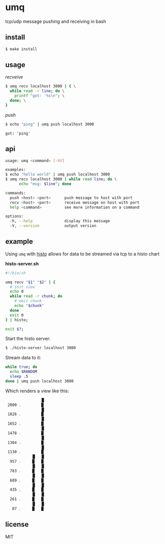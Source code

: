 umq
=====

tcp/udp message pushing and receiving in bash

## install

```sh
$ make install
```

## usage

*recveive*

```sh
$ umq recv localhost 3000 | { \
  while read -r line; do \
    printf "got: '%s\n"; \
  done; \
}
```

*push*

```sh
$ echo "ping" | umq push localhost 3000
```

```
got: 'ping'
```

## api

```sh
usage: umq <command> [-hV]

examples:
$ echo "hello world" | umq push localhost 3000
$ umq recv localhost 3000 | while read line; do \
      echo "msg: $line"; done

commands:
  push <host> <port>      push message to host with port
  recv <host> <port>      receive message on host with port
  help <command>          see more information on a command

options:
  -h, --help              display this message
  -V, --version           output version
```

## example

Using `umq` with [histo](https://github.com/visionmedia/histo) allows
for data to be streamed via tcp to a histo chart

**histo-server.sh**

```sh
#!/bin/sh

umq recv "$1" "$2" | {
  # init view
  echo 0
  while read -r chunk; do
    # emit chunk
    echo "$chunk"
  done
  exit 0
} | histo;

exit $?;
```

Start the histo server:

```sh
$ ./histo-server localhost 3000
```

Stream data to it:

```sh
while true; do
  echo $RANDOM
  sleep .5
done | umq push localhost 3000
```

Which renders a view like this:

```sh
                █
 2000 ․         █
                █
 1826 ․         █
                █
 1652 ․         █
                █
 1478 ․         █
                █
 1304 ․         █
                █
 1130 ․         █
            █   █
  957 ․     █   █
            █   █
  783 ․     █   █
            █   █
  609 ․     █   █
            █   █
  435 ․     █   █
            █   █
  261 ․     █   █
            █   █
   87 ․     █   █
```

## license

MIT
